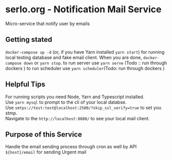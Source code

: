 # serlo.org - Notification Mail Service

Micro-service that notify user by emails

## Getting stated

`docker-compose up -d` (or, if you have Yarn installed `yarn start`) for running local testing database and fake email client.
When you are done, `docker-compose down` or `yarn stop`.
to run server use `yarn serve` (Todo :: run through dockers )
to run scheduler use `yarn scheduler`(Todo: run through dockers )

## Helpful Tips

For running scripts you need Node, Yarn and Typescript installed.  
Use `yarn mysql` to prompt to the cli of your local databse.  
Use `smtps://test:test@localhost:2500/?skip_ssl_verify=true` to set you stmp.  
Navigate to the `http://localhost:8080/` to see your local mail client.

## Purpose of this Service

Handle the email sending process through cron as well by API `${host}/email` for sending Urgent mail

